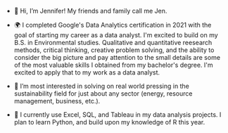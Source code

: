 - 👋 Hi, I’m Jennifer! My friends and family call me Jen.

- 🌍 I completed Google's Data Analytics certification in 2021 with the goal of starting my career as a data analyst. 
I'm excited to build on my B.S. in Environmental studies. Qualitative and quantitative reesearch methods, critical thinking, creative problem solving, and the ability to consider the big picture and pay attention to the small details are some of the most valuable skills I obtained from my bachelor's degree. I'm excited to apply that to my work as a data analyst.

- 👀 I’m most interested in solving on real world pressing in the sustainability field for just about any sector (energy, resource management, business, etc.).

- 🌱 I currently use Excel, SQL, and Tableau in my data analysis projects. I plan to learn Python, and build upon my knowledge of R this year.

<!---
jennybuh/jennybuh is a ✨ special ✨ repository because its `README.md` (this file) appears on your GitHub profile.
You can click the Preview link to take a look at your changes.
--->
